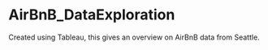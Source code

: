 # AirBnB_DataExploration
Created using Tableau, this gives an overview on AirBnB data from Seattle.
